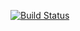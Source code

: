 [![Build Status](https://travis-ci.org/hitode221/Stack_2.svg?branch=master)](https://github.com/hitode221/Stack_2)
